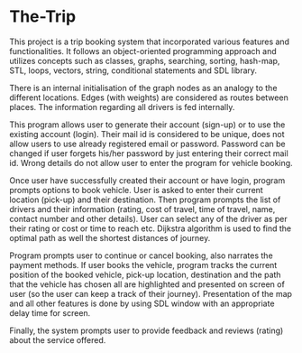 # The-Trip

This project is a trip booking system that incorporated various features and functionalities. It follows an object-oriented programming approach and utilizes concepts such as classes, graphs, searching, sorting, hash-map, STL, loops, vectors, string, conditional statements and SDL library.

There is an internal initialisation of the graph nodes as an analogy to the different locations. Edges (with weights) are considered as routes between places. The information regarding all drivers is fed internally.

This program allows user to generate their account (sign-up) or to use the existing account (login). Their mail id is considered to be unique, does not allow users to use already registered email or password. Password can be changed if user forgets his/her password by just entering their correct mail id. Wrong details do not allow user to enter the program for vehicle booking.

Once user have successfully created their account or have login, program prompts options to book vehicle. User is asked to enter their current location (pick-up) and their destination. Then program prompts the list of drivers and their information (rating, cost of travel, time of travel, name, contact number and other details). User can select any of the driver as per their rating or cost or time to reach etc. Dijkstra algorithm is used to find the optimal path as well the shortest distances of journey.

Program prompts user to continue or cancel booking, also narrates the payment methods. If user books the vehicle, program tracks the current position of the booked vehicle, pick-up location, destination and the path that the vehicle has chosen all are highlighted and presented on screen of user (so the user can keep a track of their journey). Presentation of the map and all other features is done by using SDL window with an appropriate delay time for screen.

Finally, the system prompts user to provide feedback and reviews (rating) about the service offered.
